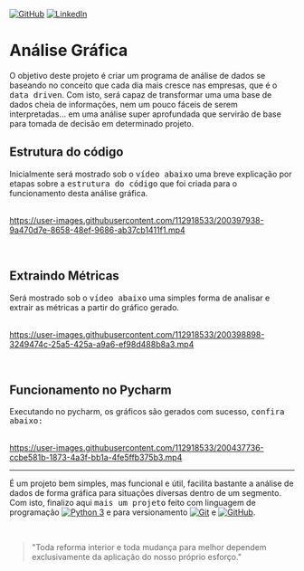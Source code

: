 [![GitHub](https://img.shields.io/github/license/jdeveloperanalyst/Analise-de-Dados)](https://github.com/jdeveloperanalyst/Analise-de-Dados/blob/master/LICENSE)
[![LinkedIn](https://img.shields.io/badge/-LinkedIn-05122A?style=flat&logo=linkedin)](https://www.linkedin.com/in/jonatas-silva-dev-6a6f6e/)

# Análise Gráfica

O objetivo deste projeto é criar um programa de análise de dados se baseando no conceito que cada dia mais cresce nas empresas, que é o <kbd>data driven</kbd>. Com isto, será capaz de transformar uma uma base de dados cheia de informações, nem um pouco fáceis de serem interpretadas... em uma análise super aprofundada que servirão de base para tomada de decisão em determinado projeto.

## Estrutura do código

Inicialmente será mostrado sob o <kbd>vídeo abaixo</kbd> uma breve explicação por etapas sobre a <kbd>estrutura do código</kbd> que foi criada para o funcionamento desta análise gráfica.
<br>
<br>



https://user-images.githubusercontent.com/112918533/200397938-9a470d7e-8658-48ef-9686-ab37cb1411f1.mp4

<br>

## Extraindo Métricas

Será mostrado sob o <kbd>vídeo abaixo</kbd> uma simples forma de analisar e extrair as métricas a partir do gráfico gerado.
<br>
<br>


https://user-images.githubusercontent.com/112918533/200398898-3249474c-25a5-425a-a9a6-ef98d488b8a3.mp4



<br>

## Funcionamento no Pycharm

Executando no pycharm, os gráficos são gerados com sucesso, <kbd>confira abaixo:</kbd>
<br>
<br>



https://user-images.githubusercontent.com/112918533/200437736-ccbe581b-1873-4a3f-bb1a-4fe5ffb375b3.mp4



***
É um projeto bem simples, mas funcional e útil, facilita bastante a análise de dados de forma gráfica para situações diversas dentro de um segmento. Com isto, finalizo aqui <kbd>mais um projeto</kbd> feito com linguagem de programação [![Python 3](https://img.shields.io/badge/-Python%203-05122A?style=flat&logo=python)](https://www.python.org/) e para versionamento [![Git](https://img.shields.io/badge/-Git-05122A?style=flat&logo=git)](https://git-scm.com/) e [![GitHub](https://img.shields.io/badge/-GitHub-05122A?style=flat&logo=github)](https://github.com/).

<br>

> "Toda reforma interior e toda mudança para melhor dependem exclusivamente da aplicação do nosso próprio esforço."
 
